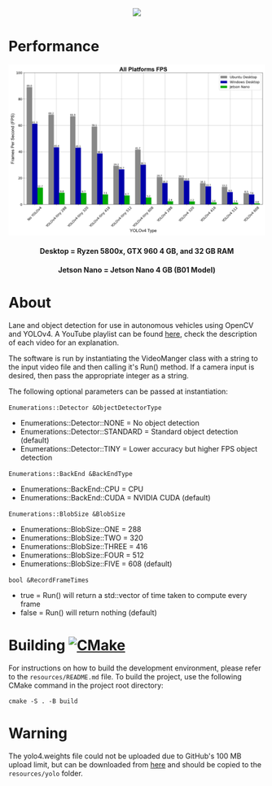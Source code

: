 <p align="center"> <img src="screenshots/output.gif"> </p>

# Performance
<p align="center"> <img src="tests/graphs/fps_all.png"> </p>
<h4 align="center"> Desktop = Ryzen 5800x, GTX 960 4 GB, and 32 GB RAM </h4>
<h4 align="center"> Jetson Nano = Jetson Nano 4 GB (B01 Model) </h4>

# About
Lane and object detection for use in autonomous vehicles using OpenCV and YOLOv4. A YouTube playlist can be found [here](https://youtube.com/playlist?list=PLFJGOGaRWoxDm-Em5-mNv7JbYHmCRMm9b), check the description of each video for an explanation.

The software is run by instantiating the VideoManger class with a string to the input video file and then calling it's Run() method. If a camera input is desired, then pass the appropriate integer as a string.

The following optional parameters can be passed at instantiation:

`Enumerations::Detector &ObjectDetectorType`
* Enumerations::Detector::NONE = No object detection
* Enumerations::Detector::STANDARD = Standard object detection (default)
* Enumerations::Detector::TINY = Lower accuracy but higher FPS object detection

`Enumerations::BackEnd &BackEndType`
* Enumerations::BackEnd::CPU = CPU
* Enumerations::BackEnd::CUDA = NVIDIA CUDA (default)

`Enumerations::BlobSize &BlobSize`
* Enumerations::BlobSize::ONE = 288
* Enumerations::BlobSize::TWO = 320
* Enumerations::BlobSize::THREE = 416
* Enumerations::BlobSize::FOUR = 512
* Enumerations::BlobSize::FIVE = 608 (default)

`bool &RecordFrameTimes`
* true = Run() will return a std::vector<int> of time taken to compute every frame
* false = Run() will return nothing (default)

# Building [![CMake](https://github.com/J-Afzal/Lane-and-Object-Detection/workflows/CMake/badge.svg)](https://github.com/J-Afzal/Lane-and-Object-Detection/actions/workflows/cmake.yml)
For instructions on how to build the development environment, please refer to the `resources/README.md` file. To build the project, use the following CMake command in the project root directory:
```
cmake -S . -B build
```

# Warning
The yolo4.weights file could not be uploaded due to GitHub's 100 MB upload limit, but can be downloaded from [here](https://github.com/AlexeyAB/darknet/releases/download/darknet_yolo_v3_optimal/yolov4.weights) and should be copied to the `resources/yolo` folder.

